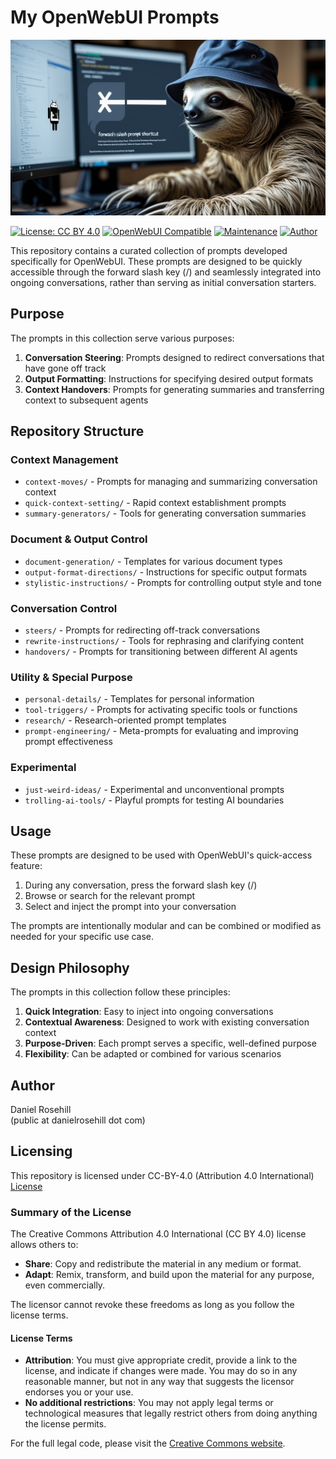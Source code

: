 # My OpenWebUI Prompts

![alt text](banner/header.jpg)

[![License: CC BY 4.0](https://img.shields.io/badge/License-CC%20BY%204.0-lightgrey.svg)](https://creativecommons.org/licenses/by/4.0/)
[![OpenWebUI Compatible](https://img.shields.io/badge/OpenWebUI-Compatible-blue)](https://github.com/open-webui/open-webui)
[![Maintenance](https://img.shields.io/badge/Maintained%3F-yes-green.svg)](https://github.com/danielrosehill/my-openwebui-prompts)
[![Author](https://img.shields.io/badge/Author-Daniel%20Rosehill-orange.svg)](mailto:public@danielrosehill.com)

This repository contains a curated collection of prompts developed specifically for OpenWebUI. These prompts are designed to be quickly accessible through the forward slash key (/) and seamlessly integrated into ongoing conversations, rather than serving as initial conversation starters.

## Purpose

The prompts in this collection serve various purposes:

1. **Conversation Steering**: Prompts designed to redirect conversations that have gone off track
2. **Output Formatting**: Instructions for specifying desired output formats
3. **Context Handovers**: Prompts for generating summaries and transferring context to subsequent agents

## Repository Structure

### Context Management
- `context-moves/` - Prompts for managing and summarizing conversation context
- `quick-context-setting/` - Rapid context establishment prompts
- `summary-generators/` - Tools for generating conversation summaries

### Document & Output Control
- `document-generation/` - Templates for various document types
- `output-format-directions/` - Instructions for specific output formats
- `stylistic-instructions/` - Prompts for controlling output style and tone

### Conversation Control
- `steers/` - Prompts for redirecting off-track conversations
- `rewrite-instructions/` - Tools for rephrasing and clarifying content
- `handovers/` - Prompts for transitioning between different AI agents

### Utility & Special Purpose
- `personal-details/` - Templates for personal information
- `tool-triggers/` - Prompts for activating specific tools or functions
- `research/` - Research-oriented prompt templates
- `prompt-engineering/` - Meta-prompts for evaluating and improving prompt effectiveness

### Experimental
- `just-weird-ideas/` - Experimental and unconventional prompts
- `trolling-ai-tools/` - Playful prompts for testing AI boundaries

## Usage

These prompts are designed to be used with OpenWebUI's quick-access feature:

1. During any conversation, press the forward slash key (/)
2. Browse or search for the relevant prompt
3. Select and inject the prompt into your conversation

The prompts are intentionally modular and can be combined or modified as needed for your specific use case.

## Design Philosophy

The prompts in this collection follow these principles:

1. **Quick Integration**: Easy to inject into ongoing conversations
2. **Contextual Awareness**: Designed to work with existing conversation context
3. **Purpose-Driven**: Each prompt serves a specific, well-defined purpose
4. **Flexibility**: Can be adapted or combined for various scenarios

  
## Author
 
Daniel Rosehill  
(public at danielrosehill dot com)
 
## Licensing
 
This repository is licensed under CC-BY-4.0 (Attribution 4.0 International) 
[License](https://creativecommons.org/licenses/by/4.0/)
 
### Summary of the License
The Creative Commons Attribution 4.0 International (CC BY 4.0) license allows others to:
- **Share**: Copy and redistribute the material in any medium or format.
- **Adapt**: Remix, transform, and build upon the material for any purpose, even commercially.
 
The licensor cannot revoke these freedoms as long as you follow the license terms.
 
#### License Terms
- **Attribution**: You must give appropriate credit, provide a link to the license, and indicate if changes were made. You may do so in any reasonable manner, but not in any way that suggests the licensor endorses you or your use.
- **No additional restrictions**: You may not apply legal terms or technological measures that legally restrict others from doing anything the license permits.
 
For the full legal code, please visit the [Creative Commons website](https://creativecommons.org/licenses/by/4.0/legalcode).